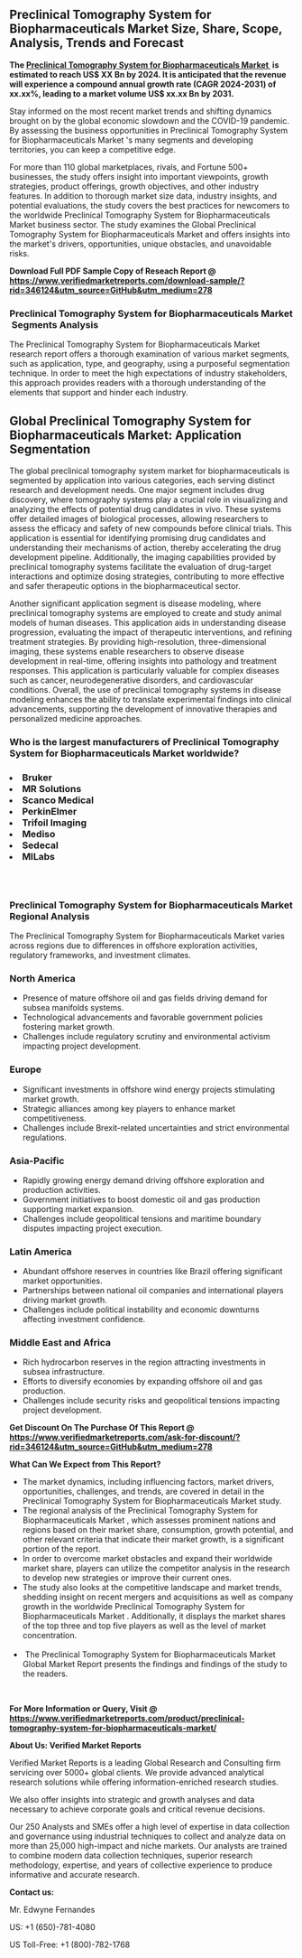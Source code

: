 <h2><strong>Preclinical Tomography System for Biopharmaceuticals Market Size, Share, Scope, Analysis, Trends and Forecast</strong></h2><p><strong>The&nbsp;<a href="https://www.verifiedmarketreports.com/download-sample/?rid=346124&utm_source=GitHub&utm_medium=278" target="_blank">Preclinical Tomography System for Biopharmaceuticals Market </a>&nbsp;is estimated to reach US$ XX Bn by 2024. It is anticipated that the revenue will experience a compound annual growth rate (CAGR 2024-2031) of xx.xx%, leading to a market volume US$ xx.xx Bn by 2031.</strong></p><p>Stay informed on the most recent market trends and shifting dynamics brought on by the global economic slowdown and the COVID-19 pandemic. By assessing the business opportunities in Preclinical Tomography System for Biopharmaceuticals Market 's many segments and developing territories, you can keep a competitive edge.</p><p>For more than 110 global marketplaces, rivals, and Fortune 500+ businesses, the study offers insight into important viewpoints, growth strategies, product offerings, growth objectives, and other industry features. In addition to thorough market size data, industry insights, and potential evaluations, the study covers the best practices for newcomers to the worldwide Preclinical Tomography System for Biopharmaceuticals Market business sector. The study examines the Global Preclinical Tomography System for Biopharmaceuticals Market and offers insights into the market's drivers, opportunities, unique obstacles, and unavoidable risks.</p><p id="" class=""><strong>Download Full PDF Sample Copy of Reseach Report @ <a href="https://www.verifiedmarketreports.com/download-sample/?rid=346124&utm_source=GitHub&utm_medium=278" target="_blank">https://www.verifiedmarketreports.com/download-sample/?rid=346124&utm_source=GitHub&utm_medium=278</a></strong></p><h3>Preclinical Tomography System for Biopharmaceuticals Market &nbsp;Segments Analysis</h3><p>The Preclinical Tomography System for Biopharmaceuticals Market research report offers a thorough examination of various market segments, such as application, type, and geography, using a purposeful segmentation technique. In order to meet the high expectations of industry stakeholders, this approach provides readers with a thorough understanding of the elements that support and hinder each industry.<br /> <h2>Global Preclinical Tomography System for Biopharmaceuticals Market: Application Segmentation</h2><p>The global preclinical tomography system market for biopharmaceuticals is segmented by application into various categories, each serving distinct research and development needs. One major segment includes drug discovery, where tomography systems play a crucial role in visualizing and analyzing the effects of potential drug candidates in vivo. These systems offer detailed images of biological processes, allowing researchers to assess the efficacy and safety of new compounds before clinical trials. This application is essential for identifying promising drug candidates and understanding their mechanisms of action, thereby accelerating the drug development pipeline. Additionally, the imaging capabilities provided by preclinical tomography systems facilitate the evaluation of drug-target interactions and optimize dosing strategies, contributing to more effective and safer therapeutic options in the biopharmaceutical sector.</p><p>Another significant application segment is disease modeling, where preclinical tomography systems are employed to create and study animal models of human diseases. This application aids in understanding disease progression, evaluating the impact of therapeutic interventions, and refining treatment strategies. By providing high-resolution, three-dimensional imaging, these systems enable researchers to observe disease development in real-time, offering insights into pathology and treatment responses. This application is particularly valuable for complex diseases such as cancer, neurodegenerative disorders, and cardiovascular conditions. Overall, the use of preclinical tomography systems in disease modeling enhances the ability to translate experimental findings into clinical advancements, supporting the development of innovative therapies and personalized medicine approaches.</p></p><h3 id="" class="">Who is the largest manufacturers of&nbsp;Preclinical Tomography System for Biopharmaceuticals Market worldwide?</h3><h3 class=""></Li><Li>Bruker</Li><Li> MR Solutions</Li><Li> Scanco Medical</Li><Li> PerkinElmer</Li><Li> Trifoil Imaging</Li><Li> Mediso</Li><Li> Sedecal</Li><Li> MILabs</h3><h3 id="" class="">&nbsp;</h3><h3 id="" class="">Preclinical Tomography System for Biopharmaceuticals Market Regional Analysis</h3><p id="" class="">The Preclinical Tomography System for Biopharmaceuticals Market varies across regions due to differences in offshore exploration activities, regulatory frameworks, and investment climates.</p><h3 id="" class="">North America</h3><ul><li>Presence of mature offshore oil and gas fields driving demand for subsea manifolds systems.</li><li>Technological advancements and favorable government policies fostering market growth.</li><li>Challenges include regulatory scrutiny and environmental activism impacting project development.</li></ul><h3 id="" class="">Europe</h3><ul><li>Significant investments in offshore wind energy projects stimulating market growth.</li><li>Strategic alliances among key players to enhance market competitiveness.</li><li>Challenges include Brexit-related uncertainties and strict environmental regulations.</li></ul><h3 id="" class="">Asia-Pacific</h3><ul><li>Rapidly growing energy demand driving offshore exploration and production activities.</li><li>Government initiatives to boost domestic oil and gas production supporting market expansion.</li><li>Challenges include geopolitical tensions and maritime boundary disputes impacting project execution.</li></ul><h3 id="" class="">Latin America</h3><ul><li>Abundant offshore reserves in countries like Brazil offering significant market opportunities.</li><li>Partnerships between national oil companies and international players driving market growth.</li><li>Challenges include political instability and economic downturns affecting investment confidence.</li></ul><h3 id="" class="">Middle East and Africa</h3><ul><li>Rich hydrocarbon reserves in the region attracting investments in subsea infrastructure.</li><li>Efforts to diversify economies by expanding offshore oil and gas production.</li><li>Challenges include security risks and geopolitical tensions impacting project development.</li></ul><p id="" class=""><strong>Get Discount On The Purchase Of This Report @ <a href="https://www.verifiedmarketreports.com/ask-for-discount/?rid=346124&utm_source=GitHub&utm_medium=278" target="_blank">https://www.verifiedmarketreports.com/ask-for-discount/?rid=346124&utm_source=GitHub&utm_medium=278</a></strong></p><p><strong>What Can We Expect from This Report?</strong></p><ul><li>The market dynamics, including influencing factors, market drivers, opportunities, challenges, and trends, are covered in detail in the Preclinical Tomography System for Biopharmaceuticals Market study.<br /> </li><li>The regional analysis of the Preclinical Tomography System for Biopharmaceuticals Market , which assesses prominent nations and regions based on their market share, consumption, growth potential, and other relevant criteria that indicate their market growth, is a significant portion of the report.<br /> </li><li>In order to overcome market obstacles and expand their worldwide market share, players can utilize the competitor analysis in the research to develop new strategies or improve their current ones.<br /> </li><li>The study also looks at the competitive landscape and market trends, shedding insight on recent mergers and acquisitions as well as company growth in the worldwide Preclinical Tomography System for Biopharmaceuticals Market . Additionally, it displays the market shares of the top three and top five players as well as the level of market concentration.<br /><br /></li><li>&nbsp;The Preclinical Tomography System for Biopharmaceuticals Market Global Market Report presents the findings and findings of the study to the readers.</li></ul><p id="" class="">&nbsp;</p><p id="" class=""><strong>For More Information or Query, Visit @ <a href="https://www.verifiedmarketreports.com/product/preclinical-tomography-system-for-biopharmaceuticals-market/" target="_blank">https://www.verifiedmarketreports.com/product/preclinical-tomography-system-for-biopharmaceuticals-market/</a></strong></p><p id="" class=""><strong>About Us: Verified Market Reports</strong></p><p id="" class="">Verified Market Reports is a leading Global Research and Consulting firm servicing over 5000+ global clients. We provide advanced analytical research solutions while offering information-enriched research studies.</p><p id="" class="">We also offer insights into strategic and growth analyses and data necessary to achieve corporate goals and critical revenue decisions.</p><p id="" class="">Our 250 Analysts and SMEs offer a high level of expertise in data collection and governance using industrial techniques to collect and analyze data on more than 25,000 high-impact and niche markets. Our analysts are trained to combine modern data collection techniques, superior research methodology, expertise, and years of collective experience to produce informative and accurate research.</p><p id="" class=""><strong>Contact us:</strong></p><p id="" class="">Mr. Edwyne Fernandes</p><p id="" class="">US: +1 (650)-781-4080</p><p id="" class="">US Toll-Free: +1 (800)-782-1768</p>

